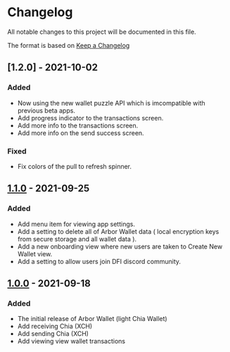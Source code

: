 # Changelog

All notable changes to this project will be documented in this file.

The format is based on [Keep a Changelog](https://keepachangelog.com/en/1.0.0/)

## [1.2.0] - 2021-10-02

### Added

- Now using the new wallet puzzle API which is imcompatible with previous beta apps.
- Add progress indicator to the transactions screen.
- Add more info to the transactions screen.
- Add more info on the send success screen.

### Fixed

- Fix colors of the pull to refresh spinner.


## [1.1.0] - 2021-09-25

### Added

- Add menu item for viewing app settings.
- Add a setting to delete all of Arbor Wallet data ( local encryption keys from secure storage and all wallet data ).
- Add a new onboarding view where new users are taken to Create New Wallet view.
- Add a setting to allow users join DFI discord community.

## [1.0.0] - 2021-09-18

### Added

- The initial release of Arbor Wallet (light Chia Wallet)
- Add receiving Chia (XCH)
- Add sending Chia (XCH)
- Add viewing view wallet transactions

[Unreleased]: https://github.com/Digital-Farming-Initiative/arbor-wallet/releases/tag/v1.1.0...HEAD
[1.1.0]: https://github.com/Digital-Farming-Initiative/arbor-wallet/releases/tag/v1.1.0
[1.0.0]: https://github.com/Digital-Farming-Initiative/arbor-wallet/releases/tag/v1.0.0